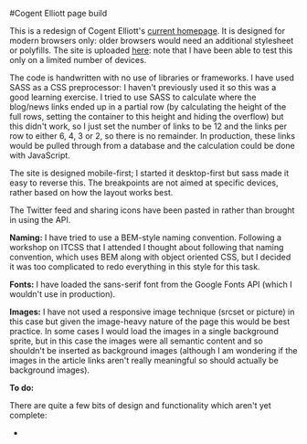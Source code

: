 #Cogent Elliott page build

This is a redesign of Cogent Elliott's <a href="http://cogent.co.uk" target="_blank">current homepage</a>. It is designed for modern browsers only: older browsers would need an additional stylesheet or polyfills. The site is uploaded <a href="http://gimaju.net/cogent/" target="_blank">here</a>: note that I have been able to test this only on a limited number of devices. 

The code is handwritten with no use of libraries or frameworks. I have used SASS as a CSS preprocessor: I haven't previously used it so this was a good learning exercise. I tried to use SASS to calculate where the blog/news links ended up in a partial row (by calculating the height of the full rows, setting the container to this height and hiding the overflow) but this didn't work, so I just set the number of links to be 12 and the links per row to either 6, 4, 3 or 2, so there is no remainder. In production, these links would be pulled through from a database and the calculation could be done with JavaScript.

The site is designed mobile-first; I started it desktop-first but sass made it easy to reverse this. The breakpoints are not aimed at specific devices, rather based on how the layout works best.

The Twitter feed and sharing icons have been pasted in rather than brought in using the API.

**Naming:** I have tried to use a BEM-style naming convention. Following a workshop on ITCSS that I attended I thought about following that naming convention, which uses BEM along with object oriented CSS, but I decided it was too complicated to redo everything in this style for this task.

**Fonts:** I have loaded the sans-serif font from the Google Fonts API (which I wouldn't use in production).

**Images:** I have not used a responsive image technique (srcset or picture) in this case but given the image-heavy nature of the page this would be best practice. In some cases I would load the images in a single background sprite, but in this case the images were all semantic content and so shouldn't be inserted as background images (although I am wondering if the images in the article links aren't really meaningful so should actually be background images).

**To do:**

There are quite a few bits of design and functionality which aren't yet complete:

* 